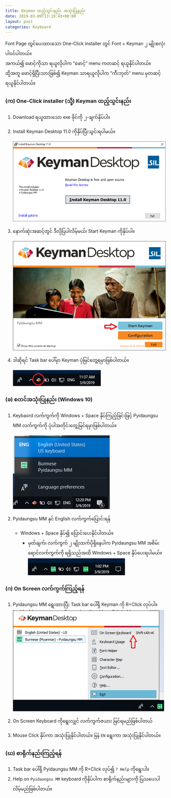 ```yaml
---
title: Keyman ထည့်သွင်းနည်း အသုံးပြုနည်း
date: 2019-03-09T13:19:43+00:00
layout: post
categories: Keyboard
---
```

Font Page တွင်ပေးထားသော One-Click installer တွင် Font + Keyman ၂ မျိုးစလုံးပါဝင်ပါတယ်။  
အကယ်၍ ဖောင့်ကိုသာ ရယူလိုပါက &#8220;ဖောင့်&#8221; menu ကတဆင့် ရယူနိုင်ပါတယ်။  
ထို့အတူ ဖောင့်ရှိပြီးသားဖြစ်၍ Keyman သာရယူလိုပါက &#8220;ကီးဘုတ်&#8221; menu မှတဆင့် ရယူနိုင်ပါတယ်။

###  (က) One-Click installer (သို့) Keyman ထည့်သွင်းနည်း

1. Download ရယူထားသော exe ဖိုင်ကို ၂-ချက်နှိပ်ပါ။  
2. Install Keyman Desktop 11.0 ကိုနှိပ်ပြီးသွင်းရပါမယ်။

    ![Keyman1](/images/keyman-start1.png)

3. နောက်ဆုံးအဆင့်တွင် ဒီလိုပြပါလိမ့်မယ်၊ Start Keyman ကိုနှိပ်ပါ။  

    ![Keyman2](/images/keyman-start2.png) 

4. ဒါဆိုရင် Task bar ပေါ်မှာ Keyman ပုံမြင်တွေ့ရမှာဖြစ်ပါတယ်။  

    ![Keyman3](/images/keyman-start3.png)

### (ခ) စတင်အသုံးပြုနည်း (Windows 10)

1. Keybaord လက်ကွက်ကို Windows + Space နှိပ်ကြည့်ခြင်းဖြင့် Pyidaungsu MM လက်ကွက်ကို ပုံပါအတိုင်းတွေ့မြင်ရမှာဖြစ်ပါတယ်။  

    ![Keyman4](/images/keyman-start4.png)

2. Pyidaungsu MM နှင် English လက်ကွက်ပြောင်းရန်
    - Windows + Space နှိပ်၍ ပြောင်းပေးနိုင်ပါတယ်။ 
      - မှတ်ချက်၊ လက်ကွက် ၂ မျိုးထက်ပိုရှိနေပါက Pyidaungsu MM အစိမ်းရောင်လက်ကွက်ကို ရရှိသည်အထိ Windows + Space နှိပ်ပေးရပါမယ်။  
    ![Keyman11](/images/keyman-start11.png)

### (ဂ) On Screen လက်ကွက်ကြည့်ရန်

1. Pyidaungsu MM ရွေးထားပြီး Task bar ပေါ်ရှိ Keyman ကို R+Click လုပ်ပါ။  
    ![Keyman9](/images/keyman-start9.png)

2. On Screen Keyboard ကိုရွေးလျှင် လက်ကွက်ဇယား မြင်ရမည်ဖြစ်ပါတယ်  
3. Mouse Click နှိပ်ကာ အသုံးပြုနိုင်ပါတယ်။ `မြန်`   `EN` ရွေးကာ အသုံးပြုနိုင်ပါတယ်။

###  (ဃ) စာရိုက်နည်းကြည့်ရန်

1. Task bar ပေါ်ရှိ Pyidaungsu MM ကို R+Click လုပ်၍   `? Help`  ကိုရွေးပါ။  
2. Help on `Pyidaungsu MM` keyboard ကိုနှိပ်ပါက စာရိုက်နည်းများကို ပြသပေးပါလိမ့်မည်ဖြစ်ပါတယ်။